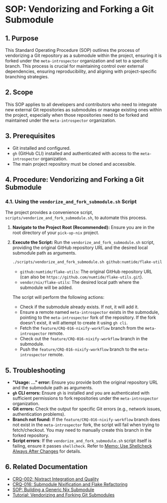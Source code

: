 # SOP: Vendorizing and Forking a Git Submodule

## 1. Purpose

This Standard Operating Procedure (SOP) outlines the process of vendorizing a Git repository as a submodule within the project, ensuring it is forked under the `meta-introspector` organization and set to a specific branch. This process is crucial for maintaining control over external dependencies, ensuring reproducibility, and aligning with project-specific branching strategies.

## 2. Scope

This SOP applies to all developers and contributors who need to integrate new external Git repositories as submodules or manage existing ones within the project, especially when those repositories need to be forked and maintained under the `meta-introspector` organization.

## 3. Prerequisites

*   Git installed and configured.
*   `gh` (GitHub CLI) installed and authenticated with access to the `meta-introspector` organization.
*   The main project repository must be cloned and accessible.

## 4. Procedure: Vendorizing and Forking a Git Submodule

### 4.1. Using the `vendorize_and_fork_submodule.sh` Script

The project provides a convenience script, `scripts/vendorize_and_fork_submodule.sh`, to automate this process.

1.  **Navigate to the Project Root (Recommended):**
    Ensure you are in the root directory of your `pick-up-nix` project.

2.  **Execute the Script:**
    Run the `vendorize_and_fork_submodule.sh` script, providing the original GitHub repository URL and the desired local submodule path as arguments.

    ```bash
    ./scripts/vendorize_and_fork_submodule.sh github:numtide/flake-utils vendor/nix/flake-utils
    ```

    *   `github:numtide/flake-utils`: The original GitHub repository URL (can also be `https://github.com/numtide/flake-utils.git`).
    *   `vendor/nix/flake-utils`: The desired local path where the submodule will be added.

    The script will perform the following actions:
    *   Check if the submodule already exists. If not, it will add it.
    *   Ensure a remote named `meta-introspector` exists in the submodule, pointing to the `meta-introspector` fork of the repository. If the fork doesn't exist, it will attempt to create it using `gh cli`.
    *   Fetch the `feature/CRQ-016-nixify-workflow` branch from the `meta-introspector` remote.
    *   Check out the `feature/CRQ-016-nixify-workflow` branch in the submodule.
    *   Push the `feature/CRQ-016-nixify-workflow` branch to the `meta-introspector` remote.

## 5. Troubleshooting

*   **"Usage: ..." error:** Ensure you provide both the original repository URL and the submodule path as arguments.
*   **`gh` CLI errors:** Ensure `gh` is installed and you are authenticated with sufficient permissions to fork repositories under the `meta-introspector` organization.
*   **Git errors:** Check the output for specific Git errors (e.g., network issues, authentication problems).
*   **Branch not found:** If the `feature/CRQ-016-nixify-workflow` branch does not exist in the `meta-introspector` fork, the script will fail when trying to fetch/checkout. You may need to manually create this branch in the forked repository.
*   **Script errors**: If the `vendorize_and_fork_submodule.sh` script itself is failing, ensure it passes `shellcheck`. Refer to [Memo: Use Shellcheck Always After Changes](docs/memos/Shellcheck_Always_After_Changes.md) for details.

## 6. Related Documentation

*   [CRQ-002: Nixtract Integration and Quality](docs/crqs/CRQ_002_Nixtract_Integration_and_Quality.md)
*   [CRQ-016: Submodule Nixification and Flake Refactoring](docs/crqs/CRQ_016_Submodule_Nixification.md)
*   [SOP: Building a Generic Nix Submodule](docs/sops/SOP_Build_Generic_Nix_Submodule.md)
*   [Tutorial: Vendorizing and Forking Git Submodules](docs/tutorials/Tutorial_Vendorize_And_Fork_Submodule.md)
